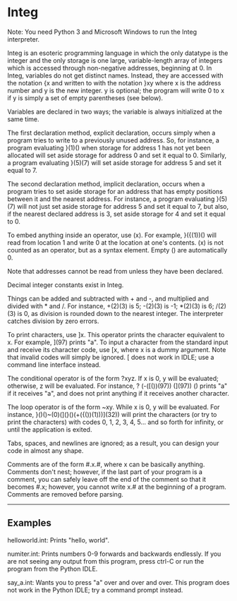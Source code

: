 # Integ

Note: You need Python 3 and Microsoft Windows to run the Integ interpreter.
  
Integ is an esoteric programming language in which the only datatype is the integer and the only storage is one large, variable-length array of integers which is accessed through non-negative addresses, beginning at 0. In Integ, variables do not get distinct names. Instead, they are accessed with the notation {x and written to with the notation }xy where x is the address number and y is the new integer. y is optional; the program will write 0 to x if y is simply a set of empty parentheses (see below).

Variables are declared in two ways; the variable is always initialized at the same time.

The first declaration method, explicit declaration, occurs simply when a program tries to write to a previously unused address.
So, for instance, a program evaluating }(1)() when storage for address 1 has not yet been allocated will set aside storage for address 0 and set it equal to 0. Similarly, a program evaluating }(5)(7) will set aside storage for address 5 and set it equal to 7.

The second declaration method, implicit declaration, occurs when a program tries to set aside storage for an address that has empty positions between it and the nearest address. For instance, a program evaluating }(5)(7) will not just set aside storage for address 5 and set it equal to 7, but also, if the nearest declared address is 3, set aside storage for 4 and set it equal to 0.

To embed anything inside an operator, use (x). For example, }({(1))() will read from location 1 and write 0 at the location at one's contents. (x) is not counted as an operator, but as a syntax element. Empty () are automatically 0.

Note that addresses cannot be read from unless they have been declared.

Decimal integer constants exist in Integ.

Things can be added and subtracted with + and -, and multiplied and divided with * and /. For instance, +(2)(3) is 5; -(2)(3) is -1; \*(2)(3) is 6; /(2)(3) is 0, as division is rounded down to the nearest integer. The interpreter catches division by zero errors.

To print characters, use ]x. This operator prints the character equivalent to x. For example, ](97) prints "a".
To input a character from the standard input and receive its character code, use [x, where x is a dummy argument. Note that invalid codes will simply be ignored. [ does not work in IDLE; use a command line interface instead.

The conditional operator is of the form ?xyz. If x is 0, y will be evaluated; otherwise,
z will be evaluated. For instance, ? (-(\[())(97)) (](97)) () prints "a" if it receives "a", and does not print anything if it receives another character.

The loop operator is of the form \~xy. While x is 0, y will be evaluated. For instance, }()()\~(0)(](}()(+({())(1)))](32)) will print the characters (or try to print the characters) with codes 0, 1, 2, 3, 4, 5... and so forth for infinity, or until the application is exited.

Tabs, spaces, and newlines are ignored; as a result, you can design your code in almost any shape.

Comments are of the form #.x.#, where x can be basically anything. Comments don't nest; however, if the last part of your program is a comment, you can safely leave off the end of the comment so that it becomes #.x; however, you cannot write x.# at the beginning of a program. Comments are removed before parsing.

----
Examples
----

helloworld.int: Prints "hello, world".

numiter.int: Prints numbers 0-9 forwards and backwards endlessly. If you are not seeing any output from this program, press ctrl-C or run the program from the Python IDLE.

say_a.int: Wants you to press "a" over and over and over. This program does not work in the Python IDLE; try a command prompt instead.
